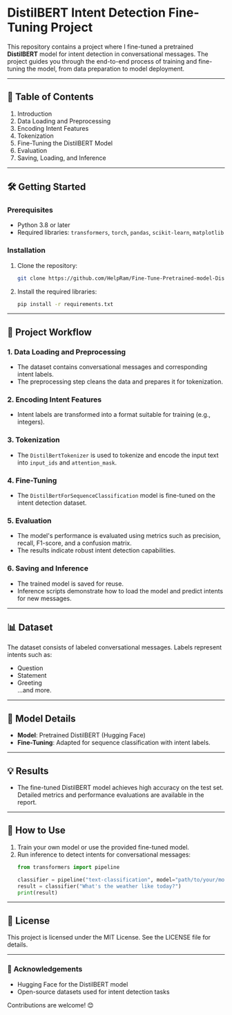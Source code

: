 # DistilBERT Intent Detection Fine-Tuning Project

This repository contains a project where I fine-tuned a pretrained **DistilBERT** model for intent detection in conversational messages. The project guides you through the end-to-end process of training and fine-tuning the model, from data preparation to model deployment.

---

## 📑 **Table of Contents**
1. Introduction  
2. Data Loading and Preprocessing  
3. Encoding Intent Features  
4. Tokenization  
5. Fine-Tuning the DistilBERT Model  
6. Evaluation  
7. Saving, Loading, and Inference  

---

## 🛠 **Getting Started**
### Prerequisites
- Python 3.8 or later
- Required libraries: `transformers`, `torch`, `pandas`, `scikit-learn`, `matplotlib`

### Installation
1. Clone the repository:
   ```bash
   git clone https://github.com/HelpRam/Fine-Tune-Pretrained-model-DistilBert-.git
   ```
2. Install the required libraries:
   ```bash
   pip install -r requirements.txt
   ```

---

## 🚀 **Project Workflow**

### **1. Data Loading and Preprocessing**
- The dataset contains conversational messages and corresponding intent labels. 
- The preprocessing step cleans the data and prepares it for tokenization.

### **2. Encoding Intent Features**
- Intent labels are transformed into a format suitable for training (e.g., integers).

### **3. Tokenization**
- The `DistilBertTokenizer` is used to tokenize and encode the input text into `input_ids` and `attention_mask`.

### **4. Fine-Tuning**
- The `DistilBertForSequenceClassification` model is fine-tuned on the intent detection dataset.

### **5. Evaluation**
- The model's performance is evaluated using metrics such as precision, recall, F1-score, and a confusion matrix. 
- The results indicate robust intent detection capabilities.

### **6. Saving and Inference**
- The trained model is saved for reuse.
- Inference scripts demonstrate how to load the model and predict intents for new messages.

---

## 📊 **Dataset**
The dataset consists of labeled conversational messages. Labels represent intents such as:
- Question
- Statement
- Greeting  
...and more.

---

## 🧪 **Model Details**
- **Model**: Pretrained DistilBERT (Hugging Face)
- **Fine-Tuning**: Adapted for sequence classification with intent labels.

---

## 💡 **Results**
- The fine-tuned DistilBERT model achieves high accuracy on the test set. Detailed metrics and performance evaluations are available in the report.

---

## 🚀 **How to Use**
1. Train your own model or use the provided fine-tuned model.
2. Run inference to detect intents for conversational messages:
   ```python
   from transformers import pipeline
   
   classifier = pipeline("text-classification", model="path/to/your/model")
   result = classifier("What's the weather like today?")
   print(result)
   ```
---

## 📝 **License**
This project is licensed under the MIT License. See the LICENSE file for details.

---

### 🙌 **Acknowledgements**
- Hugging Face for the DistilBERT model
- Open-source datasets used for intent detection tasks

Contributions are welcome! 😊
